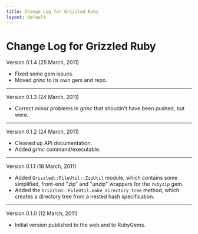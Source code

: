 ```yaml
---
title: Change Log for Grizzled Ruby
layout: default
---
```


# Change Log for Grizzled Ruby

Version 0.1.4 (25 March, 2011)

- Fixed some gem issues.
- Moved *grinc* to its own gem and repo.

---

Version 0.1.3 (24 March, 2011)

* Correct minor problems in *grinc* that shouldn't have been pushed, but
  were.

---

Version 0.1.2 (24 March, 2011)

* Cleaned up API documentation.
* Added *grinc* command/executable.

---

Version 0.1.1 (18 March, 2011)

* Added `Grizzled::FileUtil::ZipUtil` module, which contains some
  simplified, front-end "zip" and "unzip" wrappers for the `rubyzip` gem.
* Added the `Grizzled::FileUtil.make_directory_tree` method, which creates
  a directory tree from a nested hash specification.

---

Version 0.1.0 (12 March, 2011)

* Initial version published to the web and to RubyGems.
